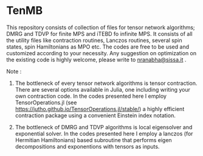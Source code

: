 # TenMB

This repository consists of collection of files for tensor network algorithms; DMRG and TDVP for finite MPS and iTEBD fo infinite MPS. 
It consists of all the utility files like contraction routines, Lanczos routines, several 
spin states, spin Hamiltonians as MPO etc. The codes are free to be used and customized according 
to your necessity. Any suggestion on optimization on the existing code is highly welcome, please write to
nranabha@sissa.it .

Note : 

1) The bottleneck of every tensor network algorithms is tensor contraction. There are several options available in Julia, one including writing your own contraction code. In the codes presented here I employ TensorOperations.jl (see https://jutho.github.io/TensorOperations.jl/stable/) a highly efficient contraction package using a convenient Einstein index notation. 

2) The bottleneck of DMRG and TDVP algorithms is local eigensolver and exponential solver. In the codes presented here I employ a lanczos (for Hermitian Hamiltonians) based subroutine that performs eigen decompositions and exponentions with tensors as inputs.  
